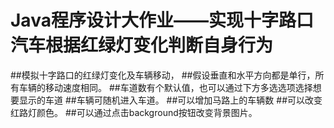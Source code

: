 # Java程序设计大作业——实现十字路口汽车根据红绿灯变化判断自身行为
##模拟十字路口的红绿灯变化及车辆移动， 
##假设垂直和水平方向都是单行，所有车辆的移动速度相同。
##车道数有个默认值，也可以通过下方多选选项选择想要显示的车道
##车辆可随机进入车道。
##可以增加马路上的车辆数
##可以改变红路灯颜色。
##可以通过点击background按钮改变背景图片。
